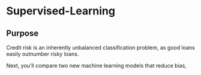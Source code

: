 # Supervised-Learning
## Purpose
Credit risk is an inherently unbalanced classification problem, as good loans easily outnumber risky loans.

Next, you’ll compare two new machine learning models that reduce bias,
